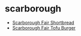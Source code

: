 # scarborough

 * [Scarborough Fair Shortbread](index/s/scarborough-fair-shortbread-232644.json)
 * [Scarborough Fair Tofu Burger](index/s/scarborough-fair-tofu-burger-366471.json)
